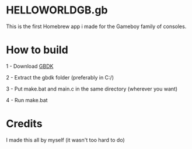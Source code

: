 # HELLOWORLDGB.gb
This is the first Homebrew app i made for the Gameboy family of consoles.

# How to build
1 - Download [GBDK](https://github.com/gbdk-2020/gbdk-2020)

2 - Extract the gbdk folder (preferably in C:/)

3 - Put make.bat and main.c in the same directory (wherever you want)

4 - Run make.bat

# Credits
I made this all by myself (it wasn't too hard to do)
